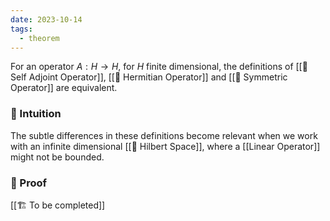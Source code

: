 ```yaml
---
date: 2023-10-14
tags:
  - theorem
---
```

For an operator $A : H \rightarrow H$, for $H$ finite dimensional, the definitions of [[📘 Self Adjoint Operator]], [[📘 Hermitian Operator]] and [[📘 Symmetric Operator]] are equivalent.
### 💭 Intuition
The subtle differences in these definitions become relevant when we work with an infinite dimensional [[📘 Hilbert Space]], where a [[Linear Operator]] might not be bounded.
### 🧠 Proof
[[🏗️ To be completed]]